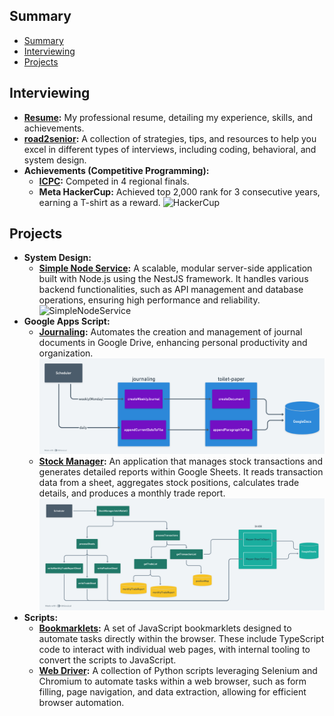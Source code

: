 ## Summary

- [Summary](#summary)
- [Interviewing](#interviewing)
- [Projects](#projects)

## Interviewing

- **[Resume](https://github.com/gardusig/road2senior/blob/main/resume/resume.pdf):** My professional resume, detailing my experience, skills, and achievements.
- **[road2senior](https://github.com/gardusig/road2senior/):** A collection of strategies, tips, and resources to help you excel in different types of interviews, including coding, behavioral, and system design.
- **Achievements (Competitive Programming):**
  - **[ICPC](https://icpc.global/ICPCID/SP7WIXMME8B8):** Competed in 4 regional finals.
  - **Meta HackerCup:** Achieved top 2,000 rank for 3 consecutive years, earning a T-shirt as a reward.
    ![HackerCup](https://raw.githubusercontent.com/gardusig/competitive-programming/main/hacker-cup.jpg)

## Projects

- **System Design:**
  - **[Simple Node Service](https://github.com/gardusig/simpleNodeService):** A scalable, modular server-side application built with Node.js using the NestJS framework. It handles various backend functionalities, such as API management and database operations, ensuring high performance and reliability.
      ![SimpleNodeService](https://raw.githubusercontent.com/gardusig/simpleNodeService/refs/heads/main/images/system-design.png)
- **Google Apps Script:**
    - **[Journaling](https://github.com/gardusig/journaling):** Automates the creation and management of journal documents in Google Drive, enhancing personal productivity and organization.
        ![Journaling](https://raw.githubusercontent.com/gardusig/journaling/main/system-design.png)
    - **[Stock Manager](https://github.com/gardusig/stockManager):** An application that manages stock transactions and generates detailed reports within Google Sheets. It reads transaction data from a sheet, aggregates stock positions, calculates trade details, and produces a monthly trade report.
        ![StockManager](https://raw.githubusercontent.com/gardusig/stock-manager/main/system-design.png)
- **Scripts:**
    - **[Bookmarklets](https://github.com/gardusig/bookmarklets):** A set of JavaScript bookmarklets designed to automate tasks directly within the browser. These include TypeScript code to interact with individual web pages, with internal tooling to convert the scripts to JavaScript.
    - **[Web Driver](https://github.com/gardusig/web-driver-scripts):** A collection of Python scripts leveraging Selenium and Chromium to automate tasks within a web browser, such as form filling, page navigation, and data extraction, allowing for efficient browser automation.
